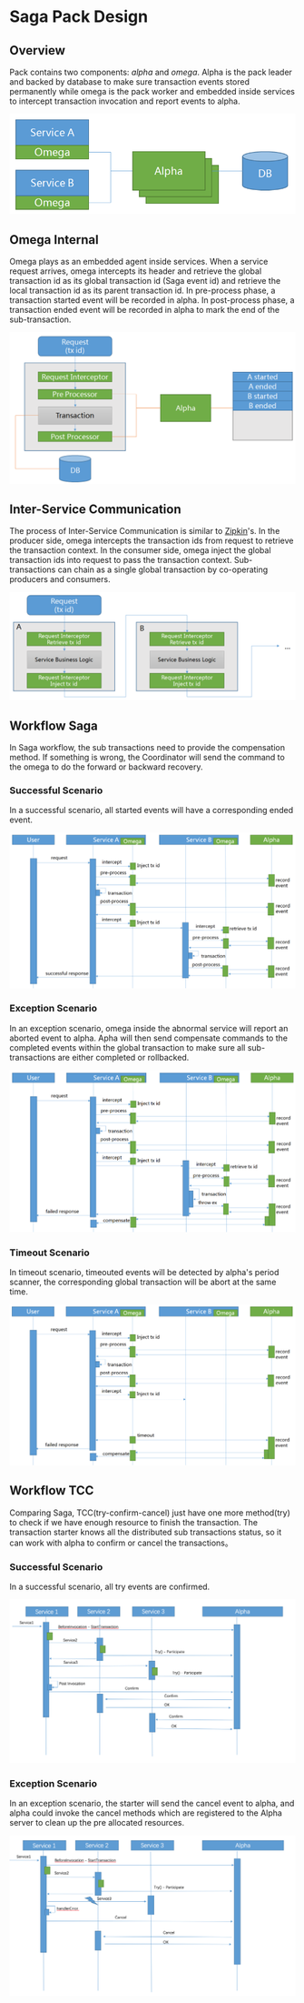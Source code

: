 # Saga Pack Design
## Overview
Pack contains two components: *alpha* and *omega*. Alpha is the pack leader and backed by database to make sure transaction events stored permanently while omega is the pack worker and embedded inside services to intercept transaction invocation and report events to alpha.

![Pack Architecture](static_files/pack.png)

## Omega Internal
Omega plays as an embedded agent inside services. When a service request arrives, omega intercepts its header and retrieve the global transaction id as its global transaction id (Saga event id) and retrieve the local transaction id as its parent transaction id. In pre-process phase, a transaction started event will be recorded in alpha. In post-process phase, a transaction ended event will be recorded in alpha to mark the end of the sub-transaction.

![Omega Internal](static_files/omega_internal.png)

## Inter-Service Communication
The process of Inter-Service Communication is similar to [Zipkin](https://github.com/openzipkin/zipkin)'s. In the producer side, omega intercepts the transaction ids from request to retrieve the transaction context. In the consumer side, omega inject the global transaction ids into request to pass the transaction context. Sub-transactions can chain as a single global transaction by co-operating producers and consumers.

![Inter-Service Communication](static_files/inter-service_communication.png)

## Workflow Saga
In Saga workflow, the sub transactions need to provide the compensation method. If something is wrong, the Coordinator will send the command to the omega to do the forward or backward recovery.

### Successful Scenario
In a successful scenario, all started events will have a corresponding ended event.

![Successful Scenario](static_files/successful_scenario.png)

### Exception Scenario
In an exception scenario, omega inside the abnormal service will report an aborted event to alpha. Apha will then send compensate commands to the completed events within the global transaction to make sure all sub-transactions are either completed or rollbacked.

![Exception Scenario](static_files/exception_scenario.png)

### Timeout Scenario
In timeout scenario, timeouted events will be detected by alpha's period scanner, the corresponding global transaction will be abort at the same time.

![Timeout Scenario](static_files/timeout_scenario.png)

## Workflow TCC
Comparing Saga, TCC(try-confirm-cancel) just have one more method(try) to check if we have enough resource to finish the transaction.
 The transaction starter knows all the distributed sub transactions status, so it can work with alpha to confirm or cancel the transactions。
### Successful Scenario
In a successful scenario, all try events are confirmed.

![Successful Scenario](static_files/successful_scenario_TCC.png)

### Exception Scenario
In an exception scenario, the starter will send the cancel event to alpha, and alpha could invoke the cancel methods which are registered to the Alpha server to clean up the pre allocated resources.

![Exception Scenario](static_files/exception_scenario_TCC.png)
